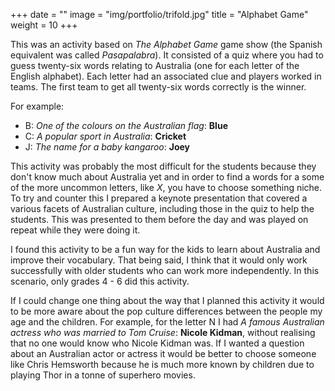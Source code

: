 +++
date = ""
image = "img/portfolio/trifold.jpg"
title = "Alphabet Game"
weight = 10
+++

This was an activity based on *The Alphabet Game* game show (the Spanish equivalent was called *Pasapalabra*). It consisted of a quiz where you had to guess twenty-six words relating to Australia (one for each letter of the English alphabet). Each letter had an associated clue and players worked in teams. The first team to get all twenty-six words correctly is the winner.

For example:

* B: *One of the colours on the Australian flag*: **Blue**
* C: *A popular sport in Australia*: **Cricket**
* J: *The name for a baby kangaroo*: **Joey**

This activity was probably the most difficult for the students because they don't know much about Australia yet and in order to find a words for a some of the more uncommon letters, like *X*, you have to choose something niche. To try and counter this I prepared a keynote presentation that covered a various facets of Australian culture, including those in the quiz to help the students. This was presented to them before the day and was played on repeat while they were doing it.

I found this activity to be a fun way for the kids to learn about Australia and improve their vocabulary. That being said, I think that it would only work successfully with older students who can work more independently. In this scenario, only grades 4 - 6 did this activity.

If I could change one thing about the way that I planned this activity it would to be more aware about the pop culture differences between the people my age and the children. For example, for the letter N I had *A famous Australian actress who was married to Tom Cruise*: **Nicole Kidman**, without realising that no one would know who Nicole Kidman was. If I wanted a question about an Australian actor or actress it would be better to choose someone like Chris Hemsworth because he is much more known by children due to playing Thor in a tonne of superhero movies. 